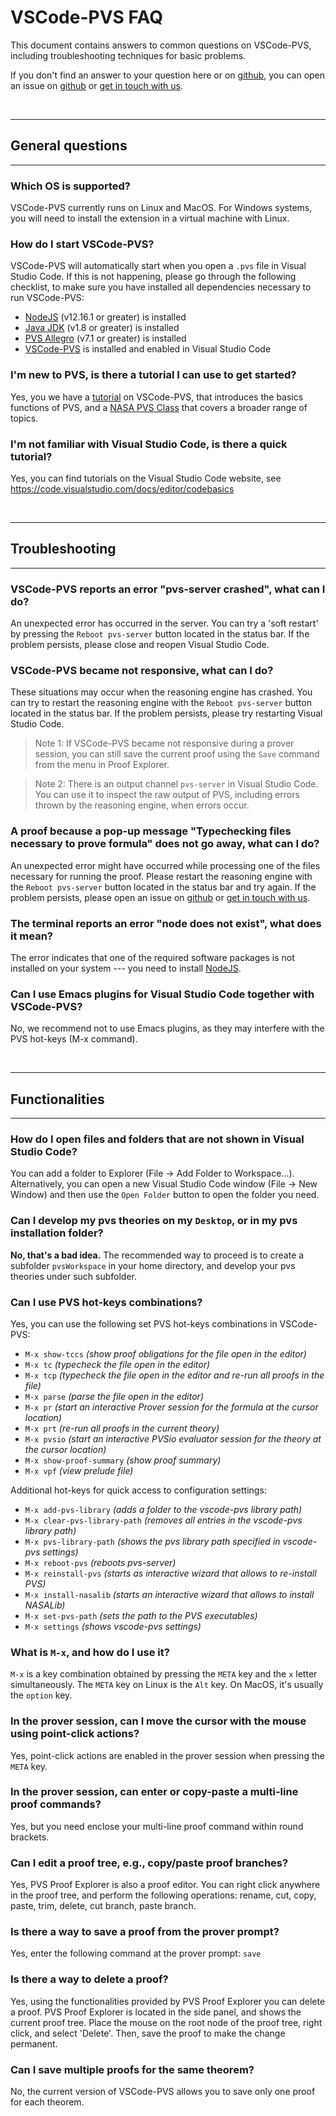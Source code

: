 # **VSCode-PVS FAQ**
This document contains answers to common questions on VSCode-PVS, including troubleshooting techniques for basic problems.

If you don't find an answer to your question here or on [github](https://github.com/nasa/vscode-pvs/issues), you can open an issue on [github](https://github.com/nasa/vscode-pvs/issues) or [get in touch with us](mailto:paolo.masci@nianet.org).

<br>

-------
## General questions
-------

### **Which OS is supported?**
VSCode-PVS currently runs on Linux and MacOS. For Windows systems, you will need to install the extension in a virtual machine with Linux.

### **How do I start VSCode-PVS?**
VSCode-PVS will automatically start when you open a `.pvs` file in Visual Studio Code.
If this is not happening, please go through the following checklist, to make sure you have installed all dependencies necessary to run VSCode-PVS:
- [NodeJS](https://nodejs.org/en/download) (v12.16.1 or greater) is installed
- [Java JDK](https://openjdk.java.net) (v1.8 or greater) is installed
- [PVS Allegro](http://www.csl.sri.com/users/owre/drop/pvs-snapshots) (v7.1 or greater) is installed
- [VSCode-PVS](https://github.com/nasa/vscode-pvs) is installed and enabled in Visual Studio Code

### **I'm new to PVS, is there a tutorial I can use to get started?**
Yes, you we have a [tutorial](TUTORIAL.md) on VSCode-PVS, that introduces the basics functions of PVS, and a [NASA PVS Class](https://shemesh.larc.nasa.gov/PVSClass2012/) that covers a broader range of topics.

### **I'm not familiar with Visual Studio Code, is there a quick tutorial?**
Yes, you can find tutorials on the Visual Studio Code website, see https://code.visualstudio.com/docs/editor/codebasics

<br>

-------
## Troubleshooting
-------

### **VSCode-PVS reports an error "pvs-server crashed", what can I do?**
An unexpected error has occurred in the server. 
You can try a 'soft restart' by pressing the `Reboot pvs-server` button located in the status bar.
If the problem persists, please close and reopen Visual Studio Code.

### **VSCode-PVS became not responsive, what can I do?**
These situations may occur when the reasoning engine has crashed. You can try to restart the reasoning engine with the `Reboot pvs-server` button located in the status bar. If the problem persists, please try restarting Visual Studio Code.

>Note 1: If VSCode-PVS became not responsive during a prover session, you can still save the current proof using the `Save` command from the menu in Proof Explorer.

>Note 2: There is an output channel `pvs-server` in Visual Studio Code. You can use it to inspect the raw output of PVS, including errors thrown by the reasoning engine, when errors occur.

### **A proof because a pop-up message "Typechecking files necessary to prove formula" does not go away, what can I do?**
An unexpected error might have occurred while processing one of the files necessary for running the proof. Please restart the reasoning engine with the `Reboot pvs-server` button located in the status bar and try again. If the problem persists, please open an issue on [github](https://github.com/nasa/vscode-pvs/issues) or [get in touch with us](mailto:paolo.masci@nianet.org).

### **The terminal reports an error "node does not exist", what does it mean?**
The error indicates that one of the required software packages is not installed on your system --- you need to install [NodeJS](https://nodejs.org/en/download).

### **Can I use Emacs plugins for Visual Studio Code together with VSCode-PVS?**
No, we recommend not to use Emacs plugins, as they may interfere with the PVS hot-keys (M-x command).

<br>

-------
## Functionalities
-------

### **How do I open files and folders that are not shown in Visual Studio Code?**
You can add a folder to Explorer (File -> Add Folder to Workspace...).
Alternatively, you can open a new Visual Studio Code window (File -> New Window) and then use the `Open Folder` button to open the folder you need. 

### **Can I develop my pvs theories on my `Desktop`, or in my pvs installation folder?**
**No, that's a bad idea.** The recommended way to proceed is to create a subfolder `pvsWorkspace` in your home directory, and develop your pvs theories under such subfolder.

### **Can I use PVS hot-keys combinations?**
Yes, you can use the following set PVS hot-keys combinations in VSCode-PVS:
- `M-x show-tccs` *(show proof obligations for the file open in the editor)*
- `M-x tc` *(typecheck the file open in the editor)*
- `M-x tcp` *(typecheck the file open in the editor and re-run all proofs in the file)*
- `M-x parse` *(parse the file open in the editor)*
- `M-x pr` *(start an interactive Prover session for the formula at the cursor location)*
- `M-x prt` *(re-run all proofs in the current theory)*
- `M-x pvsio` *(start an interactive PVSio evaluator session for the theory at the cursor location)*
- `M-x show-proof-summary` *(show proof summary)*
- `M-x vpf` *(view prelude file)*

Additional hot-keys for quick access to configuration settings:
- `M-x add-pvs-library` *(adds a folder to the vscode-pvs library path)*
- `M-x clear-pvs-library-path` *(removes all entries in the vscode-pvs library path)*
- `M-x pvs-library-path` *(shows the pvs library path specified in vscode-pvs settings)*
- `M-x reboot-pvs` *(reboots pvs-server)*
- `M-x reinstall-pvs` *(starts as interactive wizard that allows to re-install PVS)*
- `M-x install-nasalib` *(starts an interactive wizard that allows to install NASALib)*
- `M-x set-pvs-path` *(sets the path to the PVS executables)*
- `M-x settings` *(shows vscode-pvs settings)*

### **What is `M-x`, and how do I use it?**
`M-x` is a key combination obtained by pressing the `META` key and the `x` letter simultaneously.
The `META` key on Linux is the `Alt` key. On MacOS, it's usually the `option` key.

### **In the prover session, can I move the cursor with the mouse using point-click actions?**
Yes, point-click actions are enabled in the prover session when pressing the `META` key.

### **In the prover session, can enter or copy-paste a multi-line proof commands?**
Yes, but you need enclose your multi-line proof command within round brackets.

### **Can I edit a proof tree, e.g., copy/paste proof branches?**
Yes, PVS Proof Explorer is also a proof editor. You can right click anywhere in the proof tree, and perform the following operations: rename, cut, copy, paste, trim, delete, cut branch, paste branch.

### **Is there a way to save a proof from the prover prompt?**
Yes, enter the following command at the prover prompt: `save`

### **Is there a way to delete a proof?**
Yes, using the functionalities provided by PVS Proof Explorer you can delete a proof. PVS Proof Explorer is located in the side panel, and shows the current proof tree. Place the mouse on the root node of the proof tree, right click, and select 'Delete'. Then, save the proof to make the change permanent.

### **Can I save multiple proofs for the same theorem?**
No, the current version of VSCode-PVS allows you to save only one proof for each theorem.

